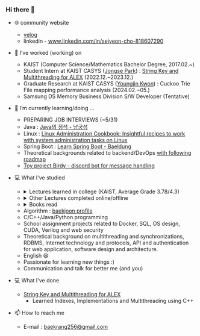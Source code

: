 ### Hi there 👋

- 🌐 community website
  - [velog](https://velog.io/@baekrang256/posts)
  - linkedin - www.linkedin.com/in/seiyeon-cho-818607290

- 🔭 I’ve worked (working) on
  - KAIST (Computer Science/Mathematics Bachelor Degree, 2017.02.~)
  - Student Intern at KAIST CASYS ([Jongse Park](https://jongse-park.github.io/)) : [String Key and Multithreading for ALEX](https://github.com/baekrang256/ALEX) (2022.12.~2023.12.)
  - Graduate Research at KAIST CASYS ([Youngjin Kwon](https://sites.google.com/view/yjkwon/home)) : Cuckoo Trie File mapping performance analysis (2024.02.~05.)
  - Samsung DS Memory Business Division S/W Developer (Tentative)

- 🌱 I’m currently learning/doing ...
  - PREPARING JOB INTERVIEWS (~5/31)
  - Java : <a href="https://www.yes24.com/Product/Goods/24259565">Java의 정석 - 남궁성</a>
  - Linux : [Linux Administration Cookbook: Insightful recipes to work with system administration tasks on Linux](https://www.amazon.com/Linux-Administration-Cookbook-Insightful-administration/dp/178934252X/ref=cm_cr_arp_d_pl_foot_top?ie=UTF8)
  - Spring Boot : [Learn Spring Boot - Baeldung](https://www.baeldung.com/spring-boot)
  - Theoretical backgrounds related to backend/DevOps [with following roadmap](https://roadmap.sh/backend)
  - [Toy project Birdy - discord bot for message handling](https://github.com/baekrang256/birdyTest)

- 💻 What I've studied
  - <details>
    <summary> Lectures learned in college (KAIST, Average Grade 3.78/4.3) </summary>
    - <a href="https://cs.kaist.ac.kr/education/undergraduate">Details of each lecture</a><br>
    - CS101 : Introduction to Programming<br>
    - CS204 : Discrete Mathematics<br>
    - CS206 : Data Structure<br>
    - CS220 : Programming Principles<br>
    - CS230 : System Programming<br>
    - CS300 : Introduction to Algorithms<br>
    - CS311 : Computer Organization<br>
    - CS320 : Programming Language<br>
    - CS330 : Operating Systems and Lab.<br>
    - CS341 : Introduction to Computer Network<br>
    - CS348 : Introduction to Information Security<br>
    - CS360 : Introduction to Database<br>
    - CS361 : Introduction to Data Science<br>
    - CS371 : Introduction to Deep Learning<br>
    - CS376 : Machine Learning<br>
    - CS411 : System for Artificial Intelligence<br>
    - CS485 : Machine Learning for Computer Vision<br>
    - CS493 : Special Topics in Computer Science I : CS for All (tentative) <br>
    - CS510 : Computer Architecture (Graduate Course)<br>
    </details>
  - <details>
    <summary> Other Lectures completed online/offline </summary>
    - DevOps Directive - Docker from beginner to pro! <a href="https://www.youtube.com/watch?v=RqTEHSBrYFw&t=1s">(link)</a><br>
    - Samsung Electronics DX Division Summer Special Lecture on Strengthening S/W Algorithm Capacity for College Students, 2023 Summer<a href="https://samsungalgorithm.com/">(link)</a><br>
    - [왕초보편] 앱 8개를 만들면서 배우는 안드로이드 코틀린(Android Kotlin)<a href="https://www.inflearn.com/course/%EC%95%88%EB%93%9C%EB%A1%9C%EC%9D%B4%EB%93%9C-%EC%BD%94%ED%8B%80%EB%A6%B0-%EB%AA%A8%EB%B0%94%EC%9D%BC%EC%95%B1/dashboard">(link)</a><br>
    - MySQL Tutorial - w3schools <a href = "https://www.w3schools.com/mySQl/default.asp">(link)</a><br>
    - MySQL Tutorial for Beginners [Full Course] <a href = https://www.youtube.com/watch?v=7S_tz1z_5bA>(link)</a><br>
    - Github flow - Johannes Kettmann <a href = https://ooloo.io/project/github-flow>(link)</a><br>
    - Learn Git Branching <a href = https://learngitbranching.js.org/?locale=en_US>(link)</a><br>
    </details>
  - <details>
    <summary> Books read </summary>
    - (preparing)<br>
    </details>
  - Algorithm : [baekjoon profile](https://www.acmicpc.net/user/dylon133)
  - C/C++/Java/Python programming
  - School assignment projects related to Docker, SQL, OS design, CUDA, Verilog and web security
  - Theoretical background on multithreading and synchronizations, RDBMS, Internet technology and protocols, API and authentication for web application, software design and architecture.
  - English 😆
  - Passionate for learning new things :)
  - Communication and talk for better me (and you)

- 💻 What I've done
  - [String Key and Multithreading for ALEX](https://github.com/baekrang256/ALEX)
    - Learned Indexes, Implementations and Multithreading using C++

- 📫 How to reach me
  - E-mail : baekrang256@gmail.com
